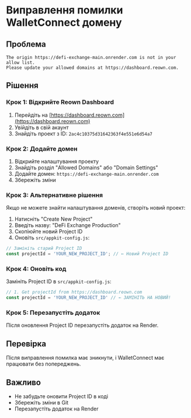 # Виправлення помилки WalletConnect домену

## Проблема
```
The origin https://defi-exchange-main.onrender.com is not in your allow list. 
Please update your allowed domains at https://dashboard.reown.com.
```

## Рішення

### Крок 1: Відкрийте Reown Dashboard
1. Перейдіть на [https://dashboard.reown.com](https://dashboard.reown.com)
2. Увійдіть в свій акаунт
3. Знайдіть проект з ID: `2ac4c10375d31642363f4e551e6d54a7`

### Крок 2: Додайте домен
1. Відкрийте налаштування проекту
2. Знайдіть розділ "Allowed Domains" або "Domain Settings"
3. Додайте домен: `https://defi-exchange-main.onrender.com`
4. Збережіть зміни

### Крок 3: Альтернативне рішення
Якщо не можете знайти налаштування доменів, створіть новий проект:

1. Натисніть "Create New Project"
2. Введіть назву: "DeFi Exchange Production"
3. Скопіюйте новий Project ID
4. Оновіть `src/appkit-config.js`:

```javascript
// Замініть старий Project ID
const projectId = 'YOUR_NEW_PROJECT_ID'; // ← Новий Project ID
```

### Крок 4: Оновіть код
Замініть Project ID в `src/appkit-config.js`:

```javascript
// 1. Get projectId from https://dashboard.reown.com
const projectId = 'YOUR_NEW_PROJECT_ID' // ← ЗАМІНІТЬ НА НОВИЙ!
```

### Крок 5: Перезапустіть додаток
Після оновлення Project ID перезапустіть додаток на Render.

## Перевірка
Після виправлення помилка має зникнути, і WalletConnect має працювати без попереджень.

## Важливо
- Не забудьте оновити Project ID в коді
- Збережіть зміни в Git
- Перезапустіть додаток на Render
